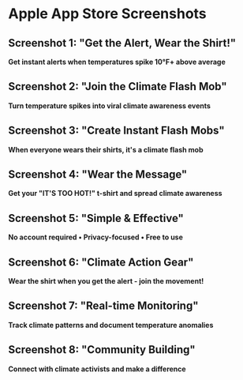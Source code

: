 # Apple App Store Screenshots

## Screenshot 1: "Get the Alert, Wear the Shirt!"
**Get instant alerts when temperatures spike 10°F+ above average**

## Screenshot 2: "Join the Climate Flash Mob"
**Turn temperature spikes into viral climate awareness events**

## Screenshot 3: "Create Instant Flash Mobs"
**When everyone wears their shirts, it's a climate flash mob**

## Screenshot 4: "Wear the Message"
**Get your "IT'S TOO HOT!" t-shirt and spread climate awareness**

## Screenshot 5: "Simple & Effective"
**No account required • Privacy-focused • Free to use**

## Screenshot 6: "Climate Action Gear"
**Wear the shirt when you get the alert - join the movement!**

## Screenshot 7: "Real-time Monitoring"
**Track climate patterns and document temperature anomalies**

## Screenshot 8: "Community Building"
**Connect with climate activists and make a difference** 